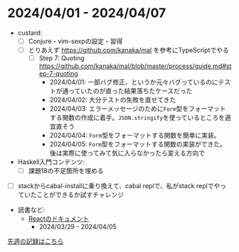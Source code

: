 # 2024/04/01 - 2024/04/07

- custard:
    - [ ] Conjure・vim-sexpの設定・習得
    - [ ] とりあえず <https://github.com/kanaka/mal> を参考にTypeScriptでやる
        - [ ] Step 7: Quoting <https://github.com/kanaka/mal/blob/master/process/guide.md#step-7-quoting>
            - 2024/04/01: 一部バグ修正、というか元々バグっているのにテストが通っていたのが直った結果落ちたケースだった
            - 2024/04/02: 大分テストの失敗を直せてきた
            - 2024/04/03: エラーメッセージのために`Form`型をフォーマットする関数の作成に着手。`JSON.stringify`を使っているところを適宜直そう
            - 2024/04/04: `Form`型をフォーマットする関数を簡単に実装。
            - 2024/04/05: `Form`型をフォーマットする関数の実装ができた。後は実際に使ってみて気に入らなかったら変える方向で
- Haskell入門コンテンツ:
    - [ ] 課題18の不足箇所を埋める
- [ ] stackからcabal-installに乗り換えて、cabal replで、私がstack replでやっていたことができるか試すチャレンジ
- 読書など:
    - [Reactのドキュメント](https://ja.react.dev/learn)
        - 2024/03/29 - 2024/04/05

[先週の記録はこちら](https://github.com/igrep/daily-commits/blob/ec7a52cd63a1f64034dd43477b80e84b06f07550/yesterday.md)
